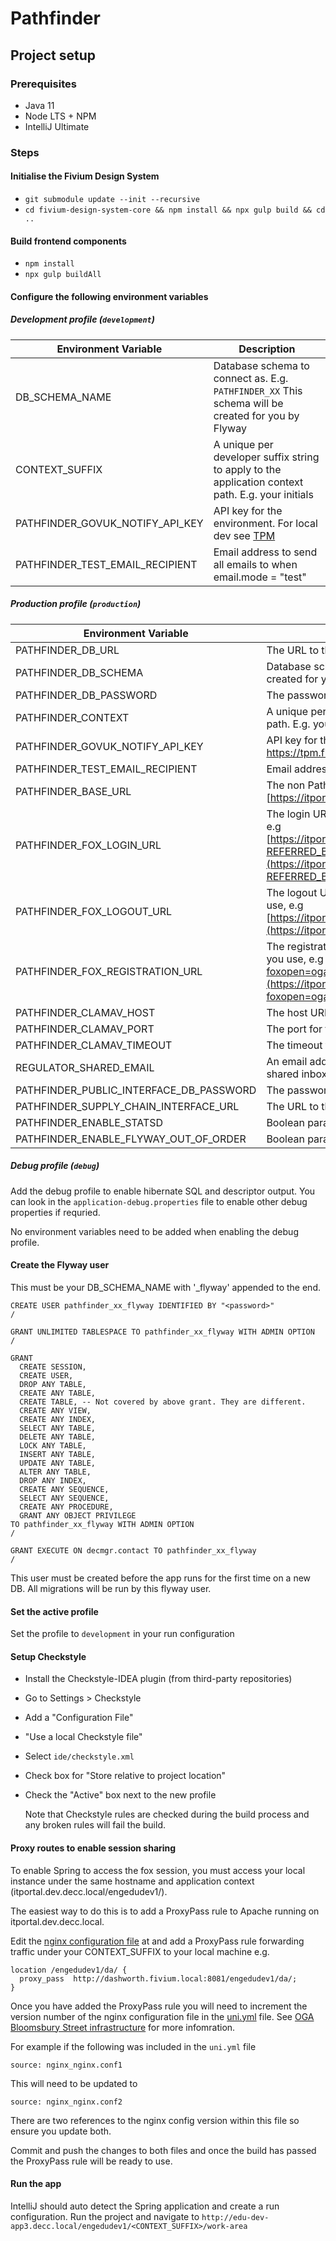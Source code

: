 # Pathfinder

## Project setup

### Prerequisites
* Java 11
* Node LTS + NPM
* IntelliJ Ultimate

### Steps

#### Initialise the Fivium Design System
* `git submodule update --init --recursive`    
* `cd fivium-design-system-core && npm install && npx gulp build && cd ..`

#### Build frontend components
* `npm install`
* `npx gulp buildAll`

#### Configure the following environment variables

##### Development profile (`development`)

| Environment Variable | Description |
| -------------------- |-------------|
| DB_SCHEMA_NAME | Database schema to connect as. E.g. `PATHFINDER_XX` This schema will be created for you by Flyway|
| CONTEXT_SUFFIX | A unique per developer suffix string to apply to the application context path. E.g. your initials |
| PATHFINDER_GOVUK_NOTIFY_API_KEY | API key for the environment. For local dev see [TPM](https://tpm.fivium.local/index.php/pwd/view/1569) |
| PATHFINDER_TEST_EMAIL_RECIPIENT | Email address to send all emails to when email.mode = "test" |

##### Production profile (`production`)

| Environment Variable | Description |
| -------------------- |-------------|
| PATHFINDER_DB_URL | The URL to the database you want to use |
| PATHFINDER_DB_SCHEMA | Database schema to connect as. E.g. `PATHFINDER_XX` This schema will be created for you by Flyway|
| PATHFINDER_DB_PASSWORD | The password to the `PATHFINDER_DA_SCHEMA` schema |
| PATHFINDER_CONTEXT | A unique per developer suffix string to apply to the application context path. E.g. your initials |
| PATHFINDER_GOVUK_NOTIFY_API_KEY | API key for the environment. for Local dev see TPM https://tpm.fivium.local/index.php/pwd/view/1569 |
| PATHFINDER_TEST_EMAIL_RECIPIENT | Email address to send all emails to when email.mode = "test" |
| PATHFINDER_BASE_URL | The non Pathfinder specific URL prefix e.g. [https://itportal.dev.decc.local](https://itportal.dev.decc.local) |
| PATHFINDER_FOX_LOGIN_URL | The login URL for the Energy Portal on the environment you want to use, e.g [https://itportal.dev.decc.local/engedudev1/fox/oga/OGA_LOGIN/login?REFERRED_BY=PATHFINDER&DEV_CONTEXT_OVERRIDE=xx](https://itportal.dev.decc.local/engedudev1/fox/oga/OGA_LOGIN/login?REFERRED_BY=PATHFINDER&DEV_CONTEXT_OVERRIDE=xx) |
| PATHFINDER_FOX_LOGOUT_URL | The logout URL for the Energy Portal on the environment you want to use, e.g [https://itportal.dev.decc.local/engedudev1/fox/oga/OGA_LOGIN/logout](https://itportal.dev.decc.local/engedudev1/fox/oga/OGA_LOGIN/logout) |
| PATHFINDER_FOX_REGISTRATION_URL | The registration URL for the Energy Portal on the environment you want you use, e.g [https://itportal.dev.decc.local/engedudev1/fox?foxopen=oga/LOGIN001L/register](https://itportal.dev.decc.local/engedudev1/fox?foxopen=oga/LOGIN001L/register) |
| PATHFINDER_CLAMAV_HOST | The host URL for ClamAV antivirus |
| PATHFINDER_CLAMAV_PORT | The port for the ClamAV antivirus |
| PATHFINDER_CLAMAV_TIMEOUT | The timeout for the ClamAV antivirus |
| REGULATOR_SHARED_EMAIL | An email address to send to when an email is sent to the regulator shared inbox |
| PATHFINDER_PUBLIC_INTERFACE_DB_PASSWORD | The password to create the `PATHFINDER_INTERFACE[_XX]` schema with |
| PATHFINDER_SUPPLY_CHAIN_INTERFACE_URL | The URL to the supply chain interface (for local dev this can be any URL) |
| PATHFINDER_ENABLE_STATSD | Boolean paramter to enable statsd stat aggregation |
| PATHFINDER_ENABLE_FLYWAY_OUT_OF_ORDER | Boolean paramater to allow flyway to run migrations out of order |

##### Debug profile (`debug`)
Add the debug profile to enable hibernate SQL and descriptor output. You can look in the `application-debug.properties` file to enable other debug properties if requried.

No environment variables need to be added when enabling the debug profile.

#### Create the Flyway user

This must be your DB_SCHEMA_NAME with '_flyway' appended to the end.


```oraclesqlplus
CREATE USER pathfinder_xx_flyway IDENTIFIED BY "<password>"
/

GRANT UNLIMITED TABLESPACE TO pathfinder_xx_flyway WITH ADMIN OPTION
/

GRANT
  CREATE SESSION, 
  CREATE USER,
  DROP ANY TABLE,
  CREATE ANY TABLE,
  CREATE TABLE, -- Not covered by above grant. They are different.
  CREATE ANY VIEW,
  CREATE ANY INDEX, 
  SELECT ANY TABLE,
  DELETE ANY TABLE,
  LOCK ANY TABLE,
  INSERT ANY TABLE, 
  UPDATE ANY TABLE,
  ALTER ANY TABLE,
  DROP ANY INDEX,
  CREATE ANY SEQUENCE,
  SELECT ANY SEQUENCE,
  CREATE ANY PROCEDURE,
  GRANT ANY OBJECT PRIVILEGE
TO pathfinder_xx_flyway WITH ADMIN OPTION
/ 

GRANT EXECUTE ON decmgr.contact TO pathfinder_xx_flyway
/
```
This user must be created before the app runs for the first time on a new DB. All migrations will be run by this flyway user.

#### Set the active profile
Set the profile to `development` in your run configuration

#### Setup Checkstyle
* Install the Checkstyle-IDEA plugin (from third-party repositories)
* Go to Settings > Checkstyle
* Add a "Configuration File"
* "Use a local Checkstyle file"
* Select `ide/checkstyle.xml`
* Check box for "Store relative to project location" 
* Check the "Active" box next to the new profile
  
  Note that Checkstyle rules are checked during the build process and any broken rules will fail the build.
    
#### Proxy routes to enable session sharing

To enable Spring to access the fox session, you must access your local instance under the same hostname and application context (itportal.dev.decc.local/engedudev1/).

The easiest way to do this is to add a ProxyPass rule to Apache running on itportal.dev.decc.local.
 
Edit the [nginx configuration file](https://bitbucket.org/fiviumuk/oga-dev-app/src/master/app/volumes/nginx/nginx.conf) at and add a ProxyPass rule forwarding traffic under your CONTEXT_SUFFIX to your local machine e.g.

```
location /engedudev1/da/ {
  proxy_pass  http://dashworth.fivium.local:8081/engedudev1/da/;
}
```

Once you have added the ProxyPass rule you will need to increment the version number of the nginx configuration file in the [uni.yml](https://bitbucket.org/fiviumuk/oga-dev-app/src/master/app/compose/uni.yml) file. See [OGA Bloomsbury Street infrastructure](https://confluence.fivium.co.uk/pages/viewpage.action?pageId=67733766#EDU/MMO/ETLdev/stBloomsburyStreet(OGA)-HowdoIupdatetheconfigforanapp) for more infomration.

For example if the following was included in the `uni.yml` file

`source: nginx_nginx.conf1`

This will need to be updated to

`source: nginx_nginx.conf2`

There are two references to the nginx config version within this file so ensure you update both.

Commit and push the changes to both files and once the build has passed the ProxyPass rule will be ready to use.

#### Run the app
IntelliJ should auto detect the Spring application and create a run configuration.
Run the project and navigate to `http://edu-dev-app3.decc.local/engedudev1/<CONTEXT_SUFFIX>/work-area`
    